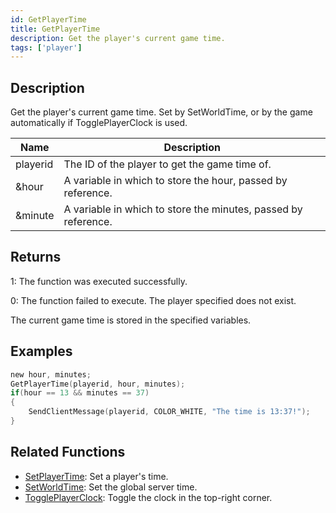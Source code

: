 ```yaml
---
id: GetPlayerTime
title: GetPlayerTime
description: Get the player's current game time.
tags: ['player']
---
```


## Description

Get the player's current game time. Set by SetWorldTime, or by the game automatically if TogglePlayerClock is used.


| Name | Description |
|------|-------------|
|playerid | The ID of the player to get the game time of.|
|&hour | A variable in which to store the hour, passed by reference.|
|&minute | A variable in which to store the minutes, passed by reference.|


## Returns

 1: The function was executed successfully. 

 0: The function failed to execute. The player specified does not exist.

 The current game time is stored in the specified variables.


## Examples


```c
new hour, minutes;
GetPlayerTime(playerid, hour, minutes);
if(hour == 13 && minutes == 37)
{
    SendClientMessage(playerid, COLOR_WHITE, "The time is 13:37!");
}
```


## Related Functions


-  [SetPlayerTime](../functions/SetPlayerTime.md): Set a player's time.
-  [SetWorldTime](../functions/SetWorldTime.md): Set the global server time.
-  [TogglePlayerClock](../functions/TogglePlayerClock.md): Toggle the clock in the top-right corner.